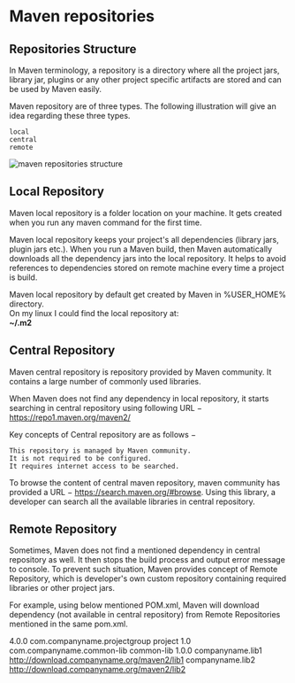 # Maven repositories

## Repositories Structure

In Maven terminology, a repository is a directory where all the project jars, library jar, plugins or any other project specific artifacts are stored and can be used by Maven easily.

Maven repository are of three types. The following illustration will give an idea regarding these three types.

    local
    central
    remote
![maven repositories structure](https://user-images.githubusercontent.com/40225170/181215676-bf28c57a-f024-4aa2-aa1f-b34cb2523055.jpg)


## Local Repository

Maven local repository is a folder location on your machine. It gets created when you run any maven command for the first time.

Maven local repository keeps your project's all dependencies (library jars, plugin jars etc.). When you run a Maven build, then Maven automatically downloads all the dependency jars into the local repository. It helps to avoid references to dependencies stored on remote machine every time a project is build.

Maven local repository by default get created by Maven in %USER_HOME% directory.   
On my linux I could find the local repository at:   
**~/.m2**


## Central Repository

Maven central repository is repository provided by Maven community. It contains a large number of commonly used libraries.

When Maven does not find any dependency in local repository, it starts searching in central repository using following URL − https://repo1.maven.org/maven2/

Key concepts of Central repository are as follows −

    This repository is managed by Maven community.
    It is not required to be configured.
    It requires internet access to be searched.

To browse the content of central maven repository, maven community has provided a URL − https://search.maven.org/#browse. Using this library, a developer can search all the available libraries in central repository.

## Remote Repository

Sometimes, Maven does not find a mentioned dependency in central repository as well. It then stops the build process and output error message to console. To prevent such situation, Maven provides concept of Remote Repository, which is developer's own custom repository containing required libraries or other project jars.

For example, using below mentioned POM.xml, Maven will download dependency (not available in central repository) from Remote Repositories mentioned in the same pom.xml.  

<project xmlns = "http://maven.apache.org/POM/4.0.0"
   xmlns:xsi = "http://www.w3.org/2001/XMLSchema-instance"
   xsi:schemaLocation = "http://maven.apache.org/POM/4.0.0
   http://maven.apache.org/xsd/maven-4.0.0.xsd">
   <modelVersion>4.0.0</modelVersion>
   <groupId>com.companyname.projectgroup</groupId>
   <artifactId>project</artifactId>
   <version>1.0</version>
   <dependencies>
      <dependency>
         <groupId>com.companyname.common-lib</groupId>
         <artifactId>common-lib</artifactId>
         <version>1.0.0</version>
      </dependency>
   <dependencies>
   <repositories>
      <repository>
         <id>companyname.lib1</id>
         <url>http://download.companyname.org/maven2/lib1</url>
      </repository>
      <repository>
         <id>companyname.lib2</id>
         <url>http://download.companyname.org/maven2/lib2</url>
      </repository>
   </repositories>
</project>